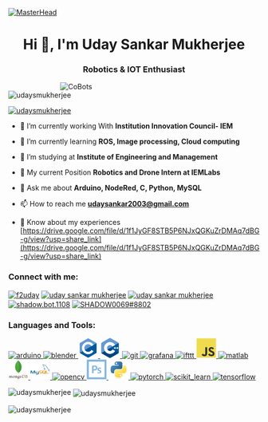 
[![MasterHead](https://www.analyticssteps.com/backend/media/thumbnail/2644652/4534097_1638361124_Artificial%20Intelligence%20of%20ThingsArtboard%201.jpg)](https://udaysmukherjee.io)
<h1 align="center">Hi 👋, I'm Uday Sankar Mukherjee</h1>
<h3 align="center">Robotics & IOT Enthusiast</h3>
<img align="right" alt="CoBots" width="400" src="https://img.freepik.com/premium-vector/cute-robot-waving-hand-cartoon-character-science-technology-isolated_138676-3155.jpg?w=2000">


<p align="left"> <img src="https://komarev.com/ghpvc/?username=udaysmukherjee&label=Profile%20views&color=0e75b6&style=flat" alt="udaysmukherjee" /> </p>

<p align="left"> <a href="https://github.com/ryo-ma/github-profile-trophy"><img src="https://github-profile-trophy.vercel.app/?username=udaysmukherjee" alt="udaysmukherjee" /></a> </p>

- 🔭 I’m currently working With **Institution Innovation Council- IEM**

- 🌱 I’m currently learning **ROS, Image processing, Cloud computing**

- 🏫 I’m studying at **Institute of Engineering and Management**

- 🤝 My current Position **Robotics and Drone Intern at IEMLabs**

- 💬 Ask me about **Arduino, NodeRed, C, Python, MySQL**

- 📫 How to reach me **udaysankar2003@gmail.com**

- 📄 Know about my experiences [https://drive.google.com/file/d/1f1JyGF8STB5P6NJxQGKuZrDMAq7dBG-g/view?usp=share_link](https://drive.google.com/file/d/1f1JyGF8STB5P6NJxQGKuZrDMAq7dBG-g/view?usp=share_link)

<h3 align="left">Connect with me:</h3>
<p align="left">
<a href="https://twitter.com/f2uday" target="blank"><img align="center" src="https://raw.githubusercontent.com/rahuldkjain/github-profile-readme-generator/master/src/images/icons/Social/twitter.svg" alt="f2uday" height="30" width="40" /></a>
<a href="https://linkedin.com/in/uday sankar mukherjee" target="blank"><img align="center" src="https://raw.githubusercontent.com/rahuldkjain/github-profile-readme-generator/master/src/images/icons/Social/linked-in-alt.svg" alt="uday sankar mukherjee" height="30" width="40" /></a>
<a href="https://fb.com/uday sankar mukherjee" target="blank"><img align="center" src="https://raw.githubusercontent.com/rahuldkjain/github-profile-readme-generator/master/src/images/icons/Social/facebook.svg" alt="uday sankar mukherjee" height="30" width="40" /></a>
<a href="https://instagram.com/shadow.bot.1108" target="blank"><img align="center" src="https://raw.githubusercontent.com/rahuldkjain/github-profile-readme-generator/master/src/images/icons/Social/instagram.svg" alt="shadow.bot.1108" height="30" width="40" /></a>
<a href="https://discord.gg/SHADOW0069#8802" target="blank"><img align="center" src="https://raw.githubusercontent.com/rahuldkjain/github-profile-readme-generator/master/src/images/icons/Social/discord.svg" alt="SHADOW0069#8802" height="30" width="40" /></a>
</p>

<h3 align="left">Languages and Tools:</h3>
<p align="left"> <a href="https://www.arduino.cc/" target="_blank" rel="noreferrer"> <img src="https://cdn.worldvectorlogo.com/logos/arduino-1.svg" alt="arduino" width="40" height="40"/> </a> <a href="https://www.blender.org/" target="_blank" rel="noreferrer"> <img src="https://download.blender.org/branding/community/blender_community_badge_white.svg" alt="blender" width="40" height="40"/> </a> <a href="https://www.cprogramming.com/" target="_blank" rel="noreferrer"> <img src="https://raw.githubusercontent.com/devicons/devicon/master/icons/c/c-original.svg" alt="c" width="40" height="40"/> </a> <a href="https://www.w3schools.com/cpp/" target="_blank" rel="noreferrer"> <img src="https://raw.githubusercontent.com/devicons/devicon/master/icons/cplusplus/cplusplus-original.svg" alt="cplusplus" width="40" height="40"/> </a> <a href="https://git-scm.com/" target="_blank" rel="noreferrer"> <img src="https://www.vectorlogo.zone/logos/git-scm/git-scm-icon.svg" alt="git" width="40" height="40"/> </a> <a href="https://grafana.com" target="_blank" rel="noreferrer"> <img src="https://www.vectorlogo.zone/logos/grafana/grafana-icon.svg" alt="grafana" width="40" height="40"/> </a> <a href="https://ifttt.com/" target="_blank" rel="noreferrer"> <img src="https://www.vectorlogo.zone/logos/ifttt/ifttt-ar21.svg" alt="ifttt" width="40" height="40"/> </a> <a href="https://developer.mozilla.org/en-US/docs/Web/JavaScript" target="_blank" rel="noreferrer"> <img src="https://raw.githubusercontent.com/devicons/devicon/master/icons/javascript/javascript-original.svg" alt="javascript" width="40" height="40"/> </a> <a href="https://www.mathworks.com/" target="_blank" rel="noreferrer"> <img src="https://upload.wikimedia.org/wikipedia/commons/2/21/Matlab_Logo.png" alt="matlab" width="40" height="40"/> </a> <a href="https://www.mongodb.com/" target="_blank" rel="noreferrer"> <img src="https://raw.githubusercontent.com/devicons/devicon/master/icons/mongodb/mongodb-original-wordmark.svg" alt="mongodb" width="40" height="40"/> </a> <a href="https://www.mysql.com/" target="_blank" rel="noreferrer"> <img src="https://raw.githubusercontent.com/devicons/devicon/master/icons/mysql/mysql-original-wordmark.svg" alt="mysql" width="40" height="40"/> </a> <a href="https://opencv.org/" target="_blank" rel="noreferrer"> <img src="https://www.vectorlogo.zone/logos/opencv/opencv-icon.svg" alt="opencv" width="40" height="40"/> </a> <a href="https://www.photoshop.com/en" target="_blank" rel="noreferrer"> <img src="https://raw.githubusercontent.com/devicons/devicon/master/icons/photoshop/photoshop-line.svg" alt="photoshop" width="40" height="40"/> </a> <a href="https://www.python.org" target="_blank" rel="noreferrer"> <img src="https://raw.githubusercontent.com/devicons/devicon/master/icons/python/python-original.svg" alt="python" width="40" height="40"/> </a> <a href="https://pytorch.org/" target="_blank" rel="noreferrer"> <img src="https://www.vectorlogo.zone/logos/pytorch/pytorch-icon.svg" alt="pytorch" width="40" height="40"/> </a> <a href="https://scikit-learn.org/" target="_blank" rel="noreferrer"> <img src="https://upload.wikimedia.org/wikipedia/commons/0/05/Scikit_learn_logo_small.svg" alt="scikit_learn" width="40" height="40"/> </a> <a href="https://www.tensorflow.org" target="_blank" rel="noreferrer"> <img src="https://www.vectorlogo.zone/logos/tensorflow/tensorflow-icon.svg" alt="tensorflow" width="40" height="40"/> </a> </p>

<p><img align="left" src="https://github-readme-stats.vercel.app/api/top-langs?username=udaysmukherjee&show_icons=true&locale=en&layout=compact" alt="udaysmukherjee" /></p>

<p>&nbsp;<img align="center" src="https://github-readme-stats.vercel.app/api?username=udaysmukherjee&show_icons=true&locale=en" alt="udaysmukherjee" /></p>

<p><img align="center" src="https://github-readme-streak-stats.herokuapp.com/?user=udaysmukherjee&" alt="udaysmukherjee" /></p>
